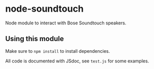 # node-soundtouch

Node module to interact with Bose Soundtouch speakers.

## Using this module

Make sure to `npm install` to install dependencies.

All code is documented with JSdoc, see `test.js` for some examples.
